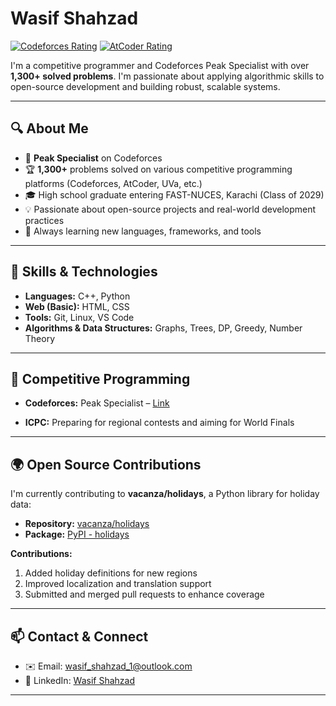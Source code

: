 # Wasif Shahzad

[![Codeforces Rating](https://img.shields.io/badge/Codeforces-Specialist-cyan)](https://codeforces.com/profile/wasif_shahzad) [![AtCoder Rating](https://img.shields.io/badge/AtCoder-1000-green)](https://atcoder.jp/users/Wasif_Shahzad)


I'm a competitive programmer and Codeforces Peak Specialist with over **1,300+ solved problems**. I'm passionate about applying algorithmic skills to open-source development and building robust, scalable systems.

---

## 🔍 About Me

* 🌟 **Peak Specialist** on Codeforces
* 🏆 **1,300+** problems solved on various competitive programming platforms (Codeforces, AtCoder, UVa, etc.)
* 🎓 High school graduate entering FAST-NUCES, Karachi (Class of 2029)
* 💡 Passionate about open-source projects and real-world development practices
* 🌱 Always learning new languages, frameworks, and tools

---

## 🚀 Skills & Technologies

* **Languages:** C++, Python
* **Web (Basic):** HTML, CSS
* **Tools:** Git, Linux, VS Code
* **Algorithms & Data Structures:** Graphs, Trees, DP, Greedy, Number Theory

---

## 🏅 Competitive Programming

* **Codeforces:** Peak Specialist – [Link](https://codeforces.com/profile/lgm_)

* **ICPC:** Preparing for regional contests and aiming for World Finals

---

## 🌍 Open Source Contributions

I'm currently contributing to **vacanza/holidays**, a Python library for holiday data:

- **Repository:** [vacanza/holidays](https://github.com/vacanza/holidays)
- **Package:** [PyPI - holidays](https://pypi.org/project/holidays/)
  
**Contributions:**
1. Added holiday definitions for new regions  
2. Improved localization and translation support  
3. Submitted and merged pull requests to enhance coverage
---

## 📫 Contact & Connect

* ✉️ Email: [wasif\_shahzad\_1@outlook.com](mailto:wasif_shahzad_1@outlook.com)
* 💼 LinkedIn: [Wasif Shahzad](https://www.linkedin.com/in/wasif-shahzad-3b7150318)

---
